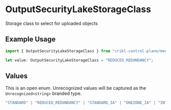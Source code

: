 # OutputSecurityLakeStorageClass

Storage class to select for uploaded objects

## Example Usage

```typescript
import { OutputSecurityLakeStorageClass } from "cribl-control-plane/models/operations";

let value: OutputSecurityLakeStorageClass = "REDUCED_REDUNDANCY";
```

## Values

This is an open enum. Unrecognized values will be captured as the `Unrecognized<string>` branded type.

```typescript
"STANDARD" | "REDUCED_REDUNDANCY" | "STANDARD_IA" | "ONEZONE_IA" | "INTELLIGENT_TIERING" | "GLACIER" | "GLACIER_IR" | "DEEP_ARCHIVE" | Unrecognized<string>
```